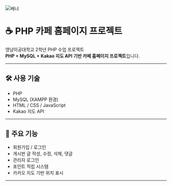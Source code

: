 ![배너](https://your-image-url.com/banner.png)
# ☕ PHP 카페 홈페이지 프로젝트

영남이공대학교 2학년 PHP 수업 프로젝트  
**PHP + MySQL + Kakao 지도 API 기반 카페 홈페이지 프로젝트**입니다.

---

## 🛠 사용 기술

- PHP
- MySQL (XAMPP 환경)
- HTML / CSS / JavaScript
- Kakao 지도 API

---

## 📌 주요 기능

- 회원가입 / 로그인
- 게시판 글 작성, 수정, 삭제, 댓글
- 관리자 로그인
- 포인트 적립 시스템
- 카카오 지도 기반 위치 표시

---
